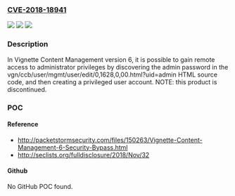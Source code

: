 ### [CVE-2018-18941](https://cve.mitre.org/cgi-bin/cvename.cgi?name=CVE-2018-18941)
![](https://img.shields.io/static/v1?label=Product&message=n%2Fa&color=blue)
![](https://img.shields.io/static/v1?label=Version&message=n%2Fa&color=blue)
![](https://img.shields.io/static/v1?label=Vulnerability&message=n%2Fa&color=brighgreen)

### Description

In Vignette Content Management version 6, it is possible to gain remote access to administrator privileges by discovering the admin password in the vgn/ccb/user/mgmt/user/edit/0,1628,0,00.html?uid=admin HTML source code, and then creating a privileged user account.  NOTE: this product is discontinued.

### POC

#### Reference
- http://packetstormsecurity.com/files/150263/Vignette-Content-Management-6-Security-Bypass.html
- http://seclists.org/fulldisclosure/2018/Nov/32

#### Github
No GitHub POC found.

